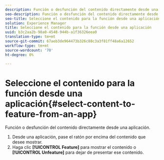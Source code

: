 ```yaml
---
description: Función o desfunción del contenido directamente desde una aplicación.
seo-description: Función o desfunción del contenido directamente desde una aplicación.
seo-title: Seleccione el contenido para la función desde una aplicación
solution: Experience Manager
title: Seleccione el contenido para la función desde una aplicación
uuid: b3c2aa2b-98a0-4548-944b-a1f36326eea0
translation-type: tm+mt
source-git-commit: 67aeb3de964473b326c88c3a3f81ff48a6a12652
workflow-type: tm+mt
source-wordcount: '70'
ht-degree: 0%

---
```



# Seleccione el contenido para la función desde una aplicación{#select-content-to-feature-from-an-app}

Función o desfunción del contenido directamente desde una aplicación.

1. Desde una aplicación, pase el ratón por encima del contenido que desee mostrar.
1. Haga clic **[!UICONTROL Feature]** para mostrar el contenido o **[!UICONTROL Unfeature]** para dejar de presentar ese contenido.
